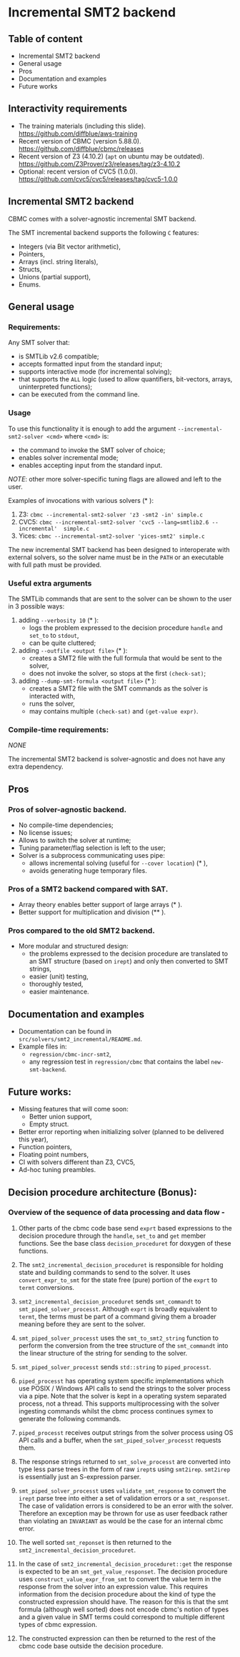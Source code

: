 # Incremental SMT2 backend

## Table of content

- Incremental SMT2 backend
- General usage
- Pros
- Documentation and examples
- Future works

## Interactivity requirements

- The training materials (including this slide).
   https://github.com/diffblue/aws-training
- Recent version of CBMC (version 5.88.0).
   https://github.com/diffblue/cbmc/releases
- Recent version of Z3 (4.10.2) (`apt` on ubuntu may be outdated).
   https://github.com/Z3Prover/z3/releases/tag/z3-4.10.2
- Optional: recent version of CVC5 (1.0.0).
   https://github.com/cvc5/cvc5/releases/tag/cvc5-1.0.0

## Incremental SMT2 backend

CBMC comes with a solver-agnostic incremental SMT backend.

The SMT incremental backend supports the following `C` features:

- Integers (via Bit vector arithmetic),
- Pointers,
- Arrays (incl. string literals),
- Structs,
- Unions (partial support),
- Enums.

## General usage

### Requirements:
Any SMT solver that:

- is SMTLib v2.6 compatible;
- accepts formatted input from the standard input;
- supports interactive mode (for incremental solving);
- that supports the `ALL` logic (used to allow quantifiers, bit-vectors, arrays, uninterpreted functions);
- can be executed from the command line.

### Usage
To use this functionality it is enough to add the argument
`--incremental-smt2-solver <cmd>` where `<cmd>` is:

- the command to invoke the SMT solver of choice;
- enables solver incremental mode;
- enables accepting input from the standard input.

*NOTE*: other more solver-specific tuning flags are allowed and left to the user.

Examples of invocations with various solvers (* ):

1. Z3: `cbmc --incremental-smt2-solver 'z3 -smt2 -in' simple.c`
2. CVC5: `cbmc --incremental-smt2-solver 'cvc5 --lang=smtlib2.6 --incremental'  simple.c`
3. Yices: `cbmc --incremental-smt2-solver 'yices-smt2' simple.c`

The new incremental SMT backend has been designed to interoperate with external
solvers, so the solver name must be in the `PATH` or an executable with full
path must be provided.

### Useful extra arguments

The SMTLib commands that are sent to the solver can be shown to the user in 3 possible ways:

1. adding `--verbosity 10` (* ): 
   - logs the problem expressed to the decision procedure `handle` and `set_to` to `stdout`,
   - can be quite cluttered;
2. adding `--outfile <output file>` (* ):
   - creates a SMT2 file with the full formula that would be sent to the solver,
   - does not invoke the solver, so stops at the first `(check-sat)`;
3. adding `--dump-smt-formula <output file>` (* ):
   - creates a SMT2 file with the SMT commands as the solver is interacted with,
   - runs the solver,
   - may contains multiple `(check-sat)` and `(get-value expr)`.

### Compile-time requirements:

*NONE*

The incremental SMT2 backend is solver-agnostic and does not have any extra dependency.

## Pros

### Pros of solver-agnostic backend.

- No compile-time dependencies;
- No license issues;
- Allows to switch the solver at runtime;
- Tuning parameter/flag selection is left to the user;
- Solver is a subprocess communicating uses pipe:
   - allows incremental solving (useful for `--cover location`) (* ),
   - avoids generating huge temporary files.

### Pros of a SMT2 backend compared with SAT.

- Array theory enables better support of large arrays (* ).
- Better support for multiplication and division (** ).

### Pros compared to the old SMT2 backend.

- More modular and structured design:
   - the problems expressed to the decision procedure are translated to an SMT structure (based on `irept`) and only then converted to SMT strings,
   - easier (unit) testing,
   - thoroughly tested,
   - easier maintenance.

## Documentation and examples

- Documentation can be found in `src/solvers/smt2_incremental/README.md`.
- Example files in:
   - `regression/cbmc-incr-smt2`,
   - any regression test in `regression/cbmc` that contains the label `new-smt-backend`.

## Future works:
- Missing features that will come soon:
   - Better union support,
   - Empty struct.
- Better error reporting when initializing solver (planned to be delivered this year),
- Function pointers,
- Floating point numbers,
- CI with solvers different than Z3, CVC5,
- Ad-hoc tuning preambles.


## Decision procedure architecture (Bonus):

### Overview of the sequence of data processing and data flow -

1. Other parts of the cbmc code base send `exprt` based expressions to the
decision procedure through the `handle`, `set_to` and `get` member functions.
See the base class `decision_proceduret` for doxygen of these functions.

2. The `smt2_incremental_decision_proceduret` is responsible for holding state
and building commands to send to the solver. It uses `convert_expr_to_smt` for
the state free (pure) portion of the `exprt` to `termt` conversions.

3. `smt2_incremental_decision_proceduret` sends `smt_commandt` to
`smt_piped_solver_processt`. Although `exprt` is broadly equivalent to `termt`,
the terms must be part of a command giving them a broader meaning before they
are sent to the solver.

4. `smt_piped_solver_processt` uses the `smt_to_smt2_string` function to perform
the conversion from the tree structure of the `smt_commandt` into the linear
structure of the string for sending to the solver.

5. `smt_piped_solver_processt` sends `std::string` to `piped_processt`.

6. `piped_processt` has operating system specific implementations which use
POSIX / Windows API calls to send the strings to the solver process via a pipe.
Note that the solver is kept in a operating system separated process, not a
thread. This supports multiprocessing with the solver ingesting commands whilst
the cbmc process continues symex to generate the following commands.

7. `piped_processt` receives output strings from the solver process using OS API
calls and a buffer, when the `smt_piped_solver_processt` requests them.

8. The response strings returned to `smt_solve_processt` are converted into type
less parse trees in the form of raw `irept`s using `smt2irep`. `smt2irep` is
essentially just an S-expression parser.

9. `smt_piped_solver_processt` uses `validate_smt_response` to convert the
`irept` parse tree into either a set of validation errors or a `smt_responset`.
The case of validation errors is considered to be an error with the solver.
Therefore an exception may be thrown for use as user feedback rather than
violating an `INVARIANT` as would be the case for an internal cbmc error.

10. The well sorted `smt_reponset` is then returned to the
`smt2_incremental_decision_proceduret`.

11. In the case of `smt2_incremental_decision_proceduret::get` the response is
expected to be an `smt_get_value_responset`. The decision procedure uses
`construct_value_expr_from_smt` to convert the value term in the response from
the solver into an expression value. This requires information from the decision
procedure about the kind of type the constructed expression should have. The
reason for this is that the smt formula (although well sorted) does not encode
cbmc's notion of types and a given value in SMT terms could correspond to
multiple different types of cbmc expression.

12. The constructed expression can then be returned to the rest of the cbmc code
base outside the decision procedure.

